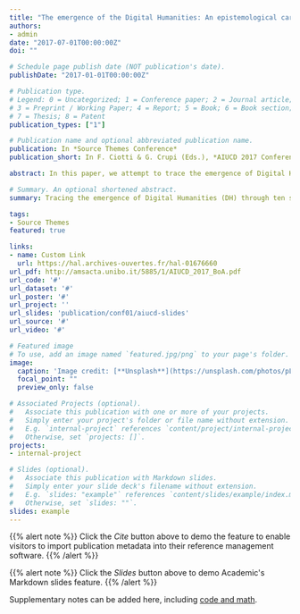```yaml
---
title: "The emergence of the Digital Humanities: An epistemological cartography of thematic issues in French academic journals"
authors:
- admin
date: "2017-07-01T00:00:00Z"
doi: ""

# Schedule page publish date (NOT publication's date).
publishDate: "2017-01-01T00:00:00Z"

# Publication type.
# Legend: 0 = Uncategorized; 1 = Conference paper; 2 = Journal article;
# 3 = Preprint / Working Paper; 4 = Report; 5 = Book; 6 = Book section;
# 7 = Thesis; 8 = Patent
publication_types: ["1"]

# Publication name and optional abbreviated publication name.
publication: In *Source Themes Conference*
publication_short: In F. Ciotti & G. Crupi (Eds.), *AIUCD 2017 Conference: Il telescopio inverso: Big data e distant reading nelle discipline umanistiche* (pp. 161–166). Florence: Associazione per l’Informatica Umanistica e la Cultura Digitale

abstract: In this paper, we attempt to trace the emergence of Digital Humanities (DH) through ten special and thematic issues of French academic journals. The aim is to map the emerging practices and the dynamics of this phenomenon, in terms of research, knowledge production and knowledge dissemination, and the modalities that allow DH to develop new social and editorial assignments.

# Summary. An optional shortened abstract.
summary: Tracing the emergence of Digital Humanities (DH) through ten special and thematic issues of French journals.

tags:
- Source Themes
featured: true

links:
- name: Custom Link
  url: https://hal.archives-ouvertes.fr/hal-01676660
url_pdf: http://amsacta.unibo.it/5885/1/AIUCD_2017_BoA.pdf
url_code: '#'
url_dataset: '#'
url_poster: '#'
url_project: ''
url_slides: 'publication/conf01/aiucd-slides'
url_source: '#'
url_video: '#'

# Featured image
# To use, add an image named `featured.jpg/png` to your page's folder. 
image:
  caption: 'Image credit: [**Unsplash**](https://unsplash.com/photos/pLCdAaMFLTE)'
  focal_point: ""
  preview_only: false

# Associated Projects (optional).
#   Associate this publication with one or more of your projects.
#   Simply enter your project's folder or file name without extension.
#   E.g. `internal-project` references `content/project/internal-project/index.md`.
#   Otherwise, set `projects: []`.
projects:
- internal-project

# Slides (optional).
#   Associate this publication with Markdown slides.
#   Simply enter your slide deck's filename without extension.
#   E.g. `slides: "example"` references `content/slides/example/index.md`.
#   Otherwise, set `slides: ""`.
slides: example
---
```


{{% alert note %}}
Click the *Cite* button above to demo the feature to enable visitors to import publication metadata into their reference management software.
{{% /alert %}}

{{% alert note %}}
Click the *Slides* button above to demo Academic's Markdown slides feature.
{{% /alert %}}

Supplementary notes can be added here, including [code and math](https://sourcethemes.com/academic/docs/writing-markdown-latex/).

